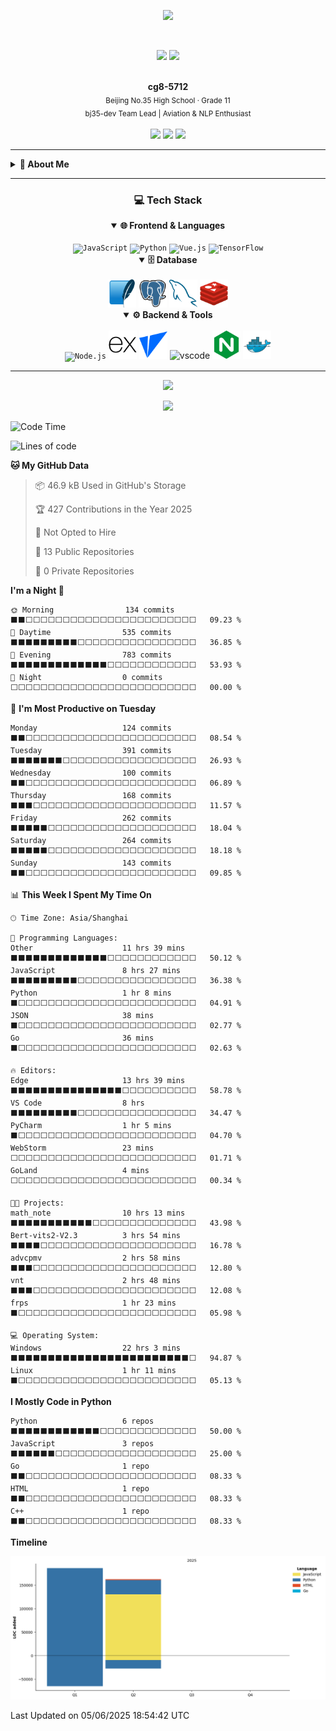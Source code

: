 <!-- Banner -->
<p align="center">
  <img src="https://capsule-render.vercel.app/api?type=waving&color=0:ffb6c1,100:87cefa&height=180&section=header&text=Hi%20I'm%20cg8-5712!%20👋&fontSize=38&fontAlignY=35&desc=Dream%20Pilot%20%7C%20Cute%20Dev%20%7C%20Aviation%20Lover&descAlignY=60&descAlign=60" />
</p>

<!-- Profile Card -->
<div align="center">
<br>
  <p align="center">
    <img src="https://github-readme-stats.vercel.app/api?username=cg8-5712&show_icons=true&theme=github_dark&bg_color=0d1117&hide_border=true&count_private=true" height="150"/>
    <img src="https://github-readme-stats.vercel.app/api/top-langs/?username=cg8-5712&layout=compact&theme=github_dark&bg_color=0d1117&hide_border=true" height="150"/>
  </p>
<br>
  <b>cg8-5712</b> <br>
  <sub>Beijing No.35 High School · Grade 11</sub> <br>
  <sub>bj35-dev Team Lead | Aviation & NLP Enthusiast</sub>
  <br><br>
  <img src="https://img.shields.io/badge/Email-5712.cg8Gmail.com-ffb6c1?style=flat-square&logo=gmail">
  <img src="https://img.shields.io/badge/From-Beijing%20No.35%20HS-87cefa?style=flat-square">
  <img src="https://img.shields.io/badge/Dream-Pilot%20or%20IT%20Teacher-ffd700?style=flat-square">
</div>

---

<!-- About Me Section -->
<details>
  <summary><b>🌸 About Me</b></summary>
  <ul>
    <li>💖 Cute girl, passionate about code & planes</li>
    <li>🔬 NLP research at <b>BIT</b></li>
    <li>🛫 Civil aviation, flight sim & ATC fan</li>
    <li>🌈 Sometimes spotting at PEK & PKX runways</li>
    <li>🚀 Dream: Pilot or school IT center owner & CS teacher</li>
  </ul>
</details>

---

<!-- Tech Stack -->
<h3 align="center">💻 Tech Stack</h3>

<div align="center">
  <details open>
    <summary><b>🌐 Frontend & Languages</b></summary>
    <br>
    <code><img height="45" src="https://media3.giphy.com/media/ln7z2eWriiQAllfVcn/200w.webp" alt="JavaScript"></code>
    <code><img height="45" src="https://i.giphy.com/media/LMt9638dO8dftAjtco/200.webp" alt="Python"></code>
    <code><img height="45" src="https://media.giphy.com/media/VgGthkhUvGgOit7Y9i/giphy.gif" alt="Vue.js"></code>
    <code><img height="45" src="https://media.giphy.com/media/SU2ic3wTfuC6JhD1lA/giphy.gif" alt="TensorFlow"></code>
  </details>

  <details open>
    <summary><b>🗄️ Database</b></summary>
    <br>
    <code><img height="45" src="https://raw.githubusercontent.com/devicons/devicon/master/icons/sqlite/sqlite-original.svg" alt="SQLite"></code>
    <code><img height="45" src="https://raw.githubusercontent.com/devicons/devicon/master/icons/postgresql/postgresql-original.svg" alt="PostgreSQL"></code>
    <code><img height="45" src="https://raw.githubusercontent.com/devicons/devicon/master/icons/mysql/mysql-original.svg" alt="MySQL"></code>
    <code><img height="45" src="https://raw.githubusercontent.com/devicons/devicon/master/icons/redis/redis-original.svg" alt="Redis"></code>
  </details>

  <details open>
    <summary><b>⚙️ Backend & Tools</b></summary>
    <br>
    <code><img height="45" src="https://media3.giphy.com/media/kdFc8fubgS31b8DsVu/giphy.webp" alt="Node.js"></code>
    <code><img height="45" src="https://raw.githubusercontent.com/devicons/devicon/master/icons/express/express-original.svg" alt="Express"></code>
    <code><img height="45" src="https://raw.githubusercontent.com/devicons/devicon/master/icons/vite/vite-original.svg" alt="Vite"></code>
    <img src="https://i.giphy.com/media/IdyAQJVN2kVPNUrojM/200.webp" width="45" alt="vscode">
    <code><img height="45" src="https://raw.githubusercontent.com/devicons/devicon/master/icons/nginx/nginx-original.svg" alt="Nginx"></code>
    <code><img height="45" src="https://raw.githubusercontent.com/devicons/devicon/master/icons/docker/docker-original.svg" alt="Docker"></code>
  </details>
</div>

---

<!-- Stats & Graphs -->

<p align="center">
  <img src="https://github-readme-activity-graph.vercel.app/graph?username=cg8-5712&theme=github&area=true&area_color=00ff00" height="180"/>
</p>

<!-- Trophies -->
<p align="center">
  <img src="https://github-profile-trophy.vercel.app/?username=cg8-5712&theme=darkhub&no-frame=true&row=1&column=6" />
</p>

<!-- WakaTime -->
<!--START_SECTION:waka-->
![Code Time](http://img.shields.io/badge/Code%20Time-45%20hrs%2012%20mins-blue)

![Lines of code](https://img.shields.io/badge/From%20Hello%20World%20I%27ve%20Written-348.8%20thousand%20lines%20of%20code-blue)

**🐱 My GitHub Data** 

> 📦 46.9 kB Used in GitHub's Storage 
 > 
> 🏆 427 Contributions in the Year 2025
 > 
> 🚫 Not Opted to Hire
 > 
> 📜 13 Public Repositories 
 > 
> 🔑 0 Private Repositories 
 > 
**I'm a Night 🦉** 

```text
🌞 Morning                134 commits         ⬛⬛⬜⬜⬜⬜⬜⬜⬜⬜⬜⬜⬜⬜⬜⬜⬜⬜⬜⬜⬜⬜⬜⬜⬜   09.23 % 
🌆 Daytime                535 commits         ⬛⬛⬛⬛⬛⬛⬛⬛⬛⬜⬜⬜⬜⬜⬜⬜⬜⬜⬜⬜⬜⬜⬜⬜⬜   36.85 % 
🌃 Evening                783 commits         ⬛⬛⬛⬛⬛⬛⬛⬛⬛⬛⬛⬛⬛⬜⬜⬜⬜⬜⬜⬜⬜⬜⬜⬜⬜   53.93 % 
🌙 Night                  0 commits           ⬜⬜⬜⬜⬜⬜⬜⬜⬜⬜⬜⬜⬜⬜⬜⬜⬜⬜⬜⬜⬜⬜⬜⬜⬜   00.00 % 
```
📅 **I'm Most Productive on Tuesday** 

```text
Monday                   124 commits         ⬛⬛⬜⬜⬜⬜⬜⬜⬜⬜⬜⬜⬜⬜⬜⬜⬜⬜⬜⬜⬜⬜⬜⬜⬜   08.54 % 
Tuesday                  391 commits         ⬛⬛⬛⬛⬛⬛⬛⬜⬜⬜⬜⬜⬜⬜⬜⬜⬜⬜⬜⬜⬜⬜⬜⬜⬜   26.93 % 
Wednesday                100 commits         ⬛⬛⬜⬜⬜⬜⬜⬜⬜⬜⬜⬜⬜⬜⬜⬜⬜⬜⬜⬜⬜⬜⬜⬜⬜   06.89 % 
Thursday                 168 commits         ⬛⬛⬛⬜⬜⬜⬜⬜⬜⬜⬜⬜⬜⬜⬜⬜⬜⬜⬜⬜⬜⬜⬜⬜⬜   11.57 % 
Friday                   262 commits         ⬛⬛⬛⬛⬛⬜⬜⬜⬜⬜⬜⬜⬜⬜⬜⬜⬜⬜⬜⬜⬜⬜⬜⬜⬜   18.04 % 
Saturday                 264 commits         ⬛⬛⬛⬛⬛⬜⬜⬜⬜⬜⬜⬜⬜⬜⬜⬜⬜⬜⬜⬜⬜⬜⬜⬜⬜   18.18 % 
Sunday                   143 commits         ⬛⬛⬜⬜⬜⬜⬜⬜⬜⬜⬜⬜⬜⬜⬜⬜⬜⬜⬜⬜⬜⬜⬜⬜⬜   09.85 % 
```


📊 **This Week I Spent My Time On** 

```text
🕑︎ Time Zone: Asia/Shanghai

💬 Programming Languages: 
Other                    11 hrs 39 mins      ⬛⬛⬛⬛⬛⬛⬛⬛⬛⬛⬛⬛⬛⬜⬜⬜⬜⬜⬜⬜⬜⬜⬜⬜⬜   50.12 % 
JavaScript               8 hrs 27 mins       ⬛⬛⬛⬛⬛⬛⬛⬛⬛⬜⬜⬜⬜⬜⬜⬜⬜⬜⬜⬜⬜⬜⬜⬜⬜   36.38 % 
Python                   1 hr 8 mins         ⬛⬜⬜⬜⬜⬜⬜⬜⬜⬜⬜⬜⬜⬜⬜⬜⬜⬜⬜⬜⬜⬜⬜⬜⬜   04.91 % 
JSON                     38 mins             ⬛⬜⬜⬜⬜⬜⬜⬜⬜⬜⬜⬜⬜⬜⬜⬜⬜⬜⬜⬜⬜⬜⬜⬜⬜   02.77 % 
Go                       36 mins             ⬛⬜⬜⬜⬜⬜⬜⬜⬜⬜⬜⬜⬜⬜⬜⬜⬜⬜⬜⬜⬜⬜⬜⬜⬜   02.63 % 

🔥 Editors: 
Edge                     13 hrs 39 mins      ⬛⬛⬛⬛⬛⬛⬛⬛⬛⬛⬛⬛⬛⬛⬛⬜⬜⬜⬜⬜⬜⬜⬜⬜⬜   58.78 % 
VS Code                  8 hrs               ⬛⬛⬛⬛⬛⬛⬛⬛⬛⬜⬜⬜⬜⬜⬜⬜⬜⬜⬜⬜⬜⬜⬜⬜⬜   34.47 % 
PyCharm                  1 hr 5 mins         ⬛⬜⬜⬜⬜⬜⬜⬜⬜⬜⬜⬜⬜⬜⬜⬜⬜⬜⬜⬜⬜⬜⬜⬜⬜   04.70 % 
WebStorm                 23 mins             ⬜⬜⬜⬜⬜⬜⬜⬜⬜⬜⬜⬜⬜⬜⬜⬜⬜⬜⬜⬜⬜⬜⬜⬜⬜   01.71 % 
GoLand                   4 mins              ⬜⬜⬜⬜⬜⬜⬜⬜⬜⬜⬜⬜⬜⬜⬜⬜⬜⬜⬜⬜⬜⬜⬜⬜⬜   00.34 % 

🐱‍💻 Projects: 
math_note                10 hrs 13 mins      ⬛⬛⬛⬛⬛⬛⬛⬛⬛⬛⬛⬜⬜⬜⬜⬜⬜⬜⬜⬜⬜⬜⬜⬜⬜   43.98 % 
Bert-vits2-V2.3          3 hrs 54 mins       ⬛⬛⬛⬛⬜⬜⬜⬜⬜⬜⬜⬜⬜⬜⬜⬜⬜⬜⬜⬜⬜⬜⬜⬜⬜   16.78 % 
advcpmv                  2 hrs 58 mins       ⬛⬛⬛⬜⬜⬜⬜⬜⬜⬜⬜⬜⬜⬜⬜⬜⬜⬜⬜⬜⬜⬜⬜⬜⬜   12.80 % 
vnt                      2 hrs 48 mins       ⬛⬛⬛⬜⬜⬜⬜⬜⬜⬜⬜⬜⬜⬜⬜⬜⬜⬜⬜⬜⬜⬜⬜⬜⬜   12.08 % 
frps                     1 hr 23 mins        ⬛⬜⬜⬜⬜⬜⬜⬜⬜⬜⬜⬜⬜⬜⬜⬜⬜⬜⬜⬜⬜⬜⬜⬜⬜   05.98 % 

💻 Operating System: 
Windows                  22 hrs 3 mins       ⬛⬛⬛⬛⬛⬛⬛⬛⬛⬛⬛⬛⬛⬛⬛⬛⬛⬛⬛⬛⬛⬛⬛⬛⬜   94.87 % 
Linux                    1 hr 11 mins        ⬛⬜⬜⬜⬜⬜⬜⬜⬜⬜⬜⬜⬜⬜⬜⬜⬜⬜⬜⬜⬜⬜⬜⬜⬜   05.13 % 
```

**I Mostly Code in Python** 

```text
Python                   6 repos             ⬛⬛⬛⬛⬛⬛⬛⬛⬛⬛⬛⬛⬜⬜⬜⬜⬜⬜⬜⬜⬜⬜⬜⬜⬜   50.00 % 
JavaScript               3 repos             ⬛⬛⬛⬛⬛⬛⬜⬜⬜⬜⬜⬜⬜⬜⬜⬜⬜⬜⬜⬜⬜⬜⬜⬜⬜   25.00 % 
Go                       1 repo              ⬛⬛⬜⬜⬜⬜⬜⬜⬜⬜⬜⬜⬜⬜⬜⬜⬜⬜⬜⬜⬜⬜⬜⬜⬜   08.33 % 
HTML                     1 repo              ⬛⬛⬜⬜⬜⬜⬜⬜⬜⬜⬜⬜⬜⬜⬜⬜⬜⬜⬜⬜⬜⬜⬜⬜⬜   08.33 % 
C++                      1 repo              ⬛⬛⬜⬜⬜⬜⬜⬜⬜⬜⬜⬜⬜⬜⬜⬜⬜⬜⬜⬜⬜⬜⬜⬜⬜   08.33 % 
```



**Timeline**

![Lines of Code chart](https://raw.githubusercontent.com/cg8-5712/cg8-5712/main/assets/bar_graph.png)


 Last Updated on 05/06/2025 18:54:42 UTC
<!--END_SECTION:waka-->